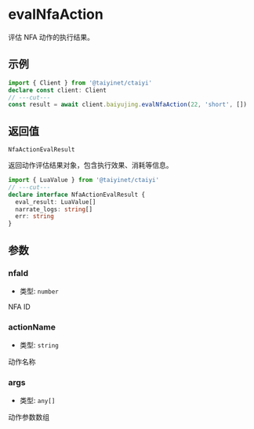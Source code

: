 # evalNfaAction

评估 NFA 动作的执行结果。

## 示例

```ts twoslash
import { Client } from '@taiyinet/ctaiyi'
declare const client: Client
// ---cut---
const result = await client.baiyujing.evalNfaAction(22, 'short', [])
```

## 返回值

`NfaActionEvalResult`

返回动作评估结果对象，包含执行效果、消耗等信息。

```ts twoslash
import { LuaValue } from '@taiyinet/ctaiyi'
// ---cut---
declare interface NfaActionEvalResult {
  eval_result: LuaValue[]
  narrate_logs: string[]
  err: string
}
```

## 参数

### nfaId

- 类型: `number`

NFA ID

### actionName

- 类型: `string`

动作名称

### args

- 类型: `any[]`

动作参数数组
